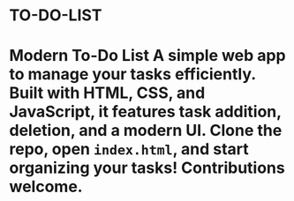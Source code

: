 # TO-DO-LIST
# Modern To-Do List  A simple web app to manage your tasks efficiently. Built with HTML, CSS, and JavaScript, it features task addition, deletion, and a modern UI. Clone the repo, open `index.html`, and start organizing your tasks! Contributions welcome. 
